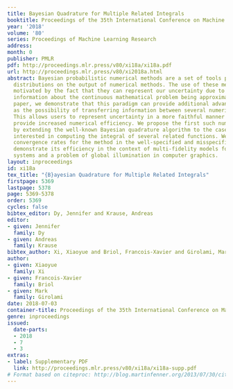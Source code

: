 ```yaml
---
title: Bayesian Quadrature for Multiple Related Integrals
booktitle: Proceedings of the 35th International Conference on Machine Learning
year: '2018'
volume: '80'
series: Proceedings of Machine Learning Research
address: 
month: 0
publisher: PMLR
pdf: http://proceedings.mlr.press/v80/xi18a/xi18a.pdf
url: http://proceedings.mlr.press/v80/xi2018a.html
abstract: Bayesian probabilistic numerical methods are a set of tools providing posterior
  distributions on the output of numerical methods. The use of these methods is usually
  motivated by the fact that they can represent our uncertainty due to incomplete/finite
  information about the continuous mathematical problem being approximated. In this
  paper, we demonstrate that this paradigm can provide additional advantages, such
  as the possibility of transferring information between several numerical methods.
  This allows users to represent uncertainty in a more faithful manner and, as a by-product,
  provide increased numerical efficiency. We propose the first such numerical method
  by extending the well-known Bayesian quadrature algorithm to the case where we are
  interested in computing the integral of several related functions. We then prove
  convergence rates for the method in the well-specified and misspecified cases, and
  demonstrate its efficiency in the context of multi-fidelity models for complex engineering
  systems and a problem of global illumination in computer graphics.
layout: inproceedings
id: xi18a
tex_title: "{B}ayesian Quadrature for Multiple Related Integrals"
firstpage: 5369
lastpage: 5378
page: 5369-5378
order: 5369
cycles: false
bibtex_editor: Dy, Jennifer and Krause, Andreas
editor:
- given: Jennifer
  family: Dy
- given: Andreas
  family: Krause
bibtex_author: Xi, Xiaoyue and Briol, Francois-Xavier and Girolami, Mark
author:
- given: Xiaoyue
  family: Xi
- given: Francois-Xavier
  family: Briol
- given: Mark
  family: Girolami
date: 2018-07-03
container-title: Proceedings of the 35th International Conference on Machine Learning
genre: inproceedings
issued:
  date-parts:
  - 2018
  - 7
  - 3
extras:
- label: Supplementary PDF
  link: http://proceedings.mlr.press/v80/xi18a/xi18a-supp.pdf
# Format based on citeproc: http://blog.martinfenner.org/2013/07/30/citeproc-yaml-for-bibliographies/
---
```

